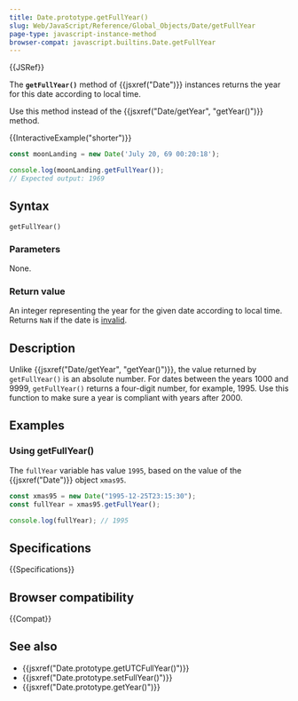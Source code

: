 ```yaml
---
title: Date.prototype.getFullYear()
slug: Web/JavaScript/Reference/Global_Objects/Date/getFullYear
page-type: javascript-instance-method
browser-compat: javascript.builtins.Date.getFullYear
---
```


{{JSRef}}

The **`getFullYear()`** method of {{jsxref("Date")}} instances returns the year for this date according to local time.

Use this method instead of the {{jsxref("Date/getYear", "getYear()")}} method.

{{InteractiveExample("shorter")}}

```js interactive-example
const moonLanding = new Date('July 20, 69 00:20:18');

console.log(moonLanding.getFullYear());
// Expected output: 1969

```

## Syntax

```js-nolint
getFullYear()
```

### Parameters

None.

### Return value

An integer representing the year for the given date according to local time. Returns `NaN` if the date is [invalid](/en-US/docs/Web/JavaScript/Reference/Global_Objects/Date#the_epoch_timestamps_and_invalid_date).

## Description

Unlike {{jsxref("Date/getYear", "getYear()")}}, the value returned by `getFullYear()` is an absolute number. For dates between the years 1000 and 9999, `getFullYear()` returns a four-digit number, for example, 1995. Use this function to make sure a year is compliant with years after 2000.

## Examples

### Using getFullYear()

The `fullYear` variable has value `1995`, based on the value of the {{jsxref("Date")}} object `xmas95`.

```js
const xmas95 = new Date("1995-12-25T23:15:30");
const fullYear = xmas95.getFullYear();

console.log(fullYear); // 1995
```

## Specifications

{{Specifications}}

## Browser compatibility

{{Compat}}

## See also

- {{jsxref("Date.prototype.getUTCFullYear()")}}
- {{jsxref("Date.prototype.setFullYear()")}}
- {{jsxref("Date.prototype.getYear()")}}
